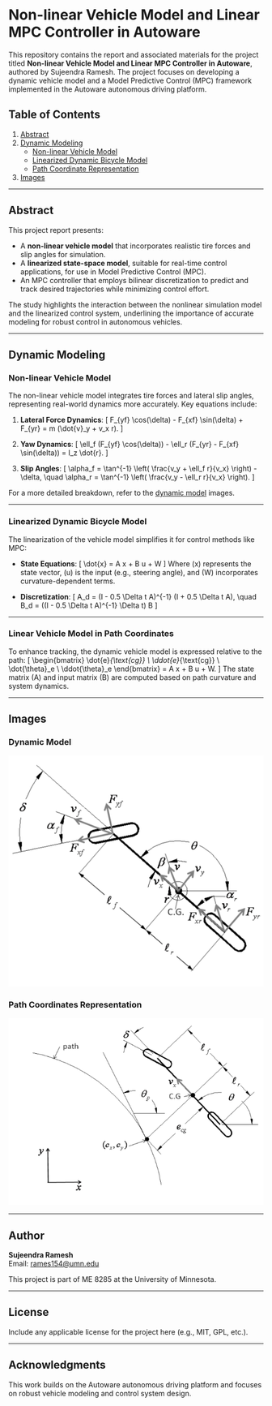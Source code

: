 # Non-linear Vehicle Model and Linear MPC Controller in Autoware

This repository contains the report and associated materials for the project titled **Non-linear Vehicle Model and Linear MPC Controller in Autoware**, authored by Sujeendra Ramesh. The project focuses on developing a dynamic vehicle model and a Model Predictive Control (MPC) framework implemented in the Autoware autonomous driving platform.

## Table of Contents
1. [Abstract](#abstract)
2. [Dynamic Modeling](#dynamic-modeling)
    - [Non-linear Vehicle Model](#non-linear-vehicle-model)
    - [Linearized Dynamic Bicycle Model](#linearized-dynamic-bicycle-model)
    - [Path Coordinate Representation](#linear-vehicle-model-in-path-coordinates)
3. [Images](#images)

---

## Abstract

This project report presents:
- A **non-linear vehicle model** that incorporates realistic tire forces and slip angles for simulation.
- A **linearized state-space model**, suitable for real-time control applications, for use in Model Predictive Control (MPC).
- An MPC controller that employs bilinear discretization to predict and track desired trajectories while minimizing control effort.

The study highlights the interaction between the nonlinear simulation model and the linearized control system, underlining the importance of accurate modeling for robust control in autonomous vehicles.

---

## Dynamic Modeling

### Non-linear Vehicle Model

The non-linear vehicle model integrates tire forces and lateral slip angles, representing real-world dynamics more accurately. Key equations include:

1. **Lateral Force Dynamics**:
   \[
   F_{yf} \cos(\delta) - F_{xf} \sin(\delta) + F_{yr} = m (\dot{v}_y + v_x r).
   \]

2. **Yaw Dynamics**:
   \[
   \ell_f (F_{yf} \cos(\delta)) - \ell_r (F_{yr} - F_{xf} \sin(\delta)) = I_z \dot{r}.
   \]

3. **Slip Angles**:
   \[
   \alpha_f = \tan^{-1} \left( \frac{v_y + \ell_f r}{v_x} \right) - \delta, \quad
   \alpha_r = \tan^{-1} \left( \frac{v_y - \ell_r r}{v_x} \right).
   \]

For a more detailed breakdown, refer to the [dynamic model](#images) images.

---

### Linearized Dynamic Bicycle Model

The linearization of the vehicle model simplifies it for control methods like MPC:
- **State Equations**:
   \[
   \dot{x} = A x + B u + W
   \]
   Where \(x\) represents the state vector, \(u\) is the input (e.g., steering angle), and \(W\) incorporates curvature-dependent terms.

- **Discretization**:
   \[
   A_d = (I - 0.5 \Delta t A)^{-1} (I + 0.5 \Delta t A), \quad
   B_d = ((I - 0.5 \Delta t A)^{-1} \Delta t) B
   \]

---

### Linear Vehicle Model in Path Coordinates

To enhance tracking, the dynamic vehicle model is expressed relative to the path:
\[
\begin{bmatrix}
\dot{e}_{\text{cg}} \\
\ddot{e}_{\text{cg}} \\
\dot{\theta}_e \\
\ddot{\theta}_e
\end{bmatrix} = A x + B u + W.
\]
The state matrix \(A\) and input matrix \(B\) are computed based on path curvature and system dynamics.

---

## Images

### Dynamic Model
![Dynamic Model](dynamic_model.png)

### Path Coordinates Representation
![Path Coordinates](path-coordinates.png)

---

## Author

**Sujeendra Ramesh**  
Email: [rames154@umn.edu](mailto:rames154@umn.edu)

This project is part of ME 8285 at the University of Minnesota.

---

## License

Include any applicable license for the project here (e.g., MIT, GPL, etc.).

---

## Acknowledgments

This work builds on the Autoware autonomous driving platform and focuses on robust vehicle modeling and control system design.

